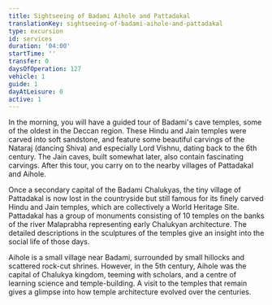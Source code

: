 ```yaml
---
title: Sightseeing of Badami Aihole and Pattadakal
translationKey: sightseeing-of-badami-aihole-and-pattadakal
type: excursion
id: services
duration: '04:00'
startTime: ''
transfer: 0
daysOfOperation: 127
vehicle: 1
guide: 1
dayAtLeisure: 0
active: 1
---
```

In the morning, you will have a guided tour of Badami's cave temples, some of the oldest in the Deccan region. These Hindu and Jain temples were carved into soft sandstone, and feature some beautiful carvings of the Nataraj (dancing Shiva) and especially Lord Vishnu, dating back to the 6th century. The Jain caves, built somewhat later, also contain fascinating carvings. After this tour, you carry on to the nearby villages of Pattadakal and Aihole. 


Once a secondary capital of the Badami Chalukyas, the tiny village of Pattadakal is now lost in the countryside but still famous for its finely carved Hindu and Jain temples, which are collectively a World Heritage Site. Pattadakal has a group of monuments consisting of 10 temples on the banks of the river Malaprabha representing early Chalukyan architecture. The detailed descriptions in the sculptures of the temples give an insight into the social life of those days.


Aihole is a small village near Badami, surrounded by small hillocks and scattered rock-cut shrines. However, in the 5th century, Aihole was the capital of Chalukya kingdom, teeming with scholars, and a centre of learning science and temple-building. A visit to the temples that remain gives a glimpse into how temple architecture evolved over the centuries.
